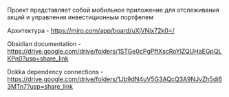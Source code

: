 Проект представляет собой мобильное приложение для отслеживания акций и управления инвестиционным портфелем

Архитектура - https://miro.com/app/board/uXjVNjx72k0=/

Obsidian documentation - https://drive.google.com/drive/folders/1STGe0cPgPftXscRoYlZQUHaEGpQLKPn0?usp=share_link

Dokka dependency connections - https://drive.google.com/drive/folders/1Jb9dN4uV5G3AQcQ3A9NJvZh5di63MTn7?usp=share_link
